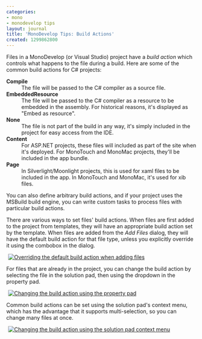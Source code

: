 ```yaml
---
categories:
- mono
- monodevelop tips
layout: journal
title: 'MonoDevelop Tips: Build Actions'
created: 1299862800
---
```

Files in a MonoDevelop (or Visual Studio) project have a <em>build action</em> which controls what happens to the file during a build. Here are some of the common build actions for C# projects:
<!--break-->
<dl>
<dt><strong>Compile</strong></dt>
<dd>The file will be passed to the C# compiler as a source file.
</dd>
<dt><strong>EmbeddedResource</strong></dt>
<dd>The file will be passed to the C# compiler as a resource to be embedded in the assembly. For historical reasons, it's displayed as "Embed as resource".
</dd>
<dt><strong>None</strong></dt>
<dd>The file is not part of the build in any way, it's simply included in the project for easy access from the IDE.
</dd>
<dt><strong>Content</strong></dt>
<dd>For ASP.NET projects, these files will included as part of the site when it's deployed. For MonoTouch and MonoMac projects, they'll be included in the app bundle.
</dd>
<dt><strong>Page</strong></dt>
<dd>In Silverlight/Moonlight projects, this is used for xaml files to be included in the app. In MonoTouch and MonoMac, it's used for xib files.
</dd>
</dl>

You can also define arbitrary build actions, and if your project uses the MSBuild build engine, you can write custom tasks to process files with particular build actions.

There are various ways to set files' build actions. When files are first added to the project from templates, they will have an appropriate build action set by the template. When files are added from the <em>Add Files</em> dialog, they will have the default build action for that file type, unless you explicitly override it using the combobox in the dialog.

<a href="http://mjhutchinson.com/files/images/md-tips/build-action-override-default.png" rel="lightbox[md_tips_build_actions]" title="Overriding the default build action when adding files"><img src="http://mjhutchinson.com/files/images/md-tips/t/build-action-override-default.png" alt="Overriding the default build action when adding files" style="max-width:98%; display:block;margin-left:auto;margin-right:auto;" /></a>

For files that are already in the project, you can change the build action by selecting the file in the solution pad, then using the dropdown in the property pad.

<a href="http://mjhutchinson.com/files/images/md-tips/build-action-property-pad.png" rel="lightbox[md_tips_build_actions]" title="Changing the build action using the property pad"><img src="http://mjhutchinson.com/files/images/md-tips/t/build-action-property-pad.png" alt="Changing the build action using the property pad" style="max-width:98%; display:block;margin-left:auto;margin-right:auto;" /></a>

Common build actions can be set using the solution pad's context menu, which has the advantage that it supports multi-selection, so you can change many files at once.

<a href="http://mjhutchinson.com/files/images/md-tips/build-action-context-menu.png" rel="lightbox[md_tips_build_actions]" title="Changing the build action using the solution pad context menu"><img src="http://mjhutchinson.com/files/images/md-tips/t/build-action-context-menu.png" alt="Changing the build action using the solution pad context menu" style="max-width:98%; display:block;margin-left:auto;margin-right:auto;" /></a>

